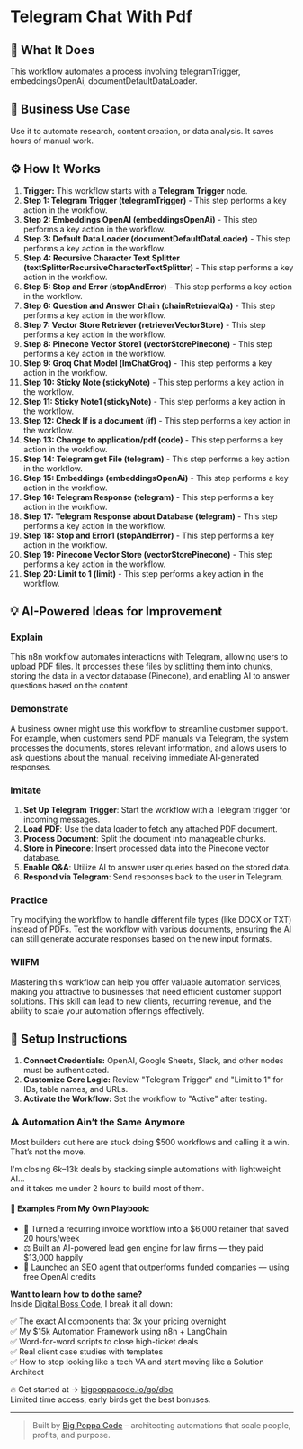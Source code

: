 # Telegram Chat With Pdf

## 🚀 What It Does
This workflow automates a process involving telegramTrigger, embeddingsOpenAi, documentDefaultDataLoader.

## 💼 Business Use Case
Use it to automate research, content creation, or data analysis. It saves hours of manual work.

## ⚙️ How It Works
1.  **Trigger:** This workflow starts with a **Telegram Trigger** node.
2. **Step 1: Telegram Trigger (telegramTrigger)** - This step performs a key action in the workflow.
3. **Step 2: Embeddings OpenAI (embeddingsOpenAi)** - This step performs a key action in the workflow.
4. **Step 3: Default Data Loader (documentDefaultDataLoader)** - This step performs a key action in the workflow.
5. **Step 4: Recursive Character Text Splitter (textSplitterRecursiveCharacterTextSplitter)** - This step performs a key action in the workflow.
6. **Step 5: Stop and Error (stopAndError)** - This step performs a key action in the workflow.
7. **Step 6: Question and Answer Chain (chainRetrievalQa)** - This step performs a key action in the workflow.
8. **Step 7: Vector Store Retriever (retrieverVectorStore)** - This step performs a key action in the workflow.
9. **Step 8: Pinecone Vector Store1 (vectorStorePinecone)** - This step performs a key action in the workflow.
10. **Step 9: Groq Chat Model (lmChatGroq)** - This step performs a key action in the workflow.
11. **Step 10: Sticky Note (stickyNote)** - This step performs a key action in the workflow.
12. **Step 11: Sticky Note1 (stickyNote)** - This step performs a key action in the workflow.
13. **Step 12: Check If is a document (if)** - This step performs a key action in the workflow.
14. **Step 13: Change to application/pdf (code)** - This step performs a key action in the workflow.
15. **Step 14: Telegram get File (telegram)** - This step performs a key action in the workflow.
16. **Step 15: Embeddings (embeddingsOpenAi)** - This step performs a key action in the workflow.
17. **Step 16: Telegram Response (telegram)** - This step performs a key action in the workflow.
18. **Step 17: Telegram Response about Database (telegram)** - This step performs a key action in the workflow.
19. **Step 18: Stop and Error1 (stopAndError)** - This step performs a key action in the workflow.
20. **Step 19: Pinecone Vector Store (vectorStorePinecone)** - This step performs a key action in the workflow.
21. **Step 20: Limit to 1 (limit)** - This step performs a key action in the workflow.

## 💡 AI-Powered Ideas for Improvement
### Explain
This n8n workflow automates interactions with Telegram, allowing users to upload PDF files. It processes these files by splitting them into chunks, storing the data in a vector database (Pinecone), and enabling AI to answer questions based on the content.

### Demonstrate
A business owner might use this workflow to streamline customer support. For example, when customers send PDF manuals via Telegram, the system processes the documents, stores relevant information, and allows users to ask questions about the manual, receiving immediate AI-generated responses.

### Imitate
1. **Set Up Telegram Trigger**: Start the workflow with a Telegram trigger for incoming messages.
2. **Load PDF**: Use the data loader to fetch any attached PDF document.
3. **Process Document**: Split the document into manageable chunks.
4. **Store in Pinecone**: Insert processed data into the Pinecone vector database.
5. **Enable Q&A**: Utilize AI to answer user queries based on the stored data.
6. **Respond via Telegram**: Send responses back to the user in Telegram.

### Practice
Try modifying the workflow to handle different file types (like DOCX or TXT) instead of PDFs. Test the workflow with various documents, ensuring the AI can still generate accurate responses based on the new input formats.

### WIIFM
Mastering this workflow can help you offer valuable automation services, making you attractive to businesses that need efficient customer support solutions. This skill can lead to new clients, recurring revenue, and the ability to scale your automation offerings effectively.

## 🔧 Setup Instructions
1. **Connect Credentials:** OpenAI, Google Sheets, Slack, and other nodes must be authenticated.
2. **Customize Core Logic:** Review "Telegram Trigger" and "Limit to 1" for IDs, table names, and URLs.
3. **Activate the Workflow:** Set the workflow to "Active" after testing.

### ⚠️ Automation Ain’t the Same Anymore

Most builders out here are stuck doing $500 workflows and calling it a win.  
That’s not the move.  

I'm closing $6k–$13k deals by stacking simple automations with lightweight AI...  
and it takes me under 2 hours to build most of them.

#### 🧠 Examples From My Own Playbook:
- 🔁 Turned a recurring invoice workflow into a $6,000 retainer that saved 20 hours/week  
- ⚖️ Built an AI-powered lead gen engine for law firms — they paid $13,000 happily  
- 🚀 Launched an SEO agent that outperforms funded companies — using free OpenAI credits  

**Want to learn how to do the same?**  
Inside [Digital Boss Code](https://bigpoppacode.io/go/dbc), I break it all down:

✅ The exact AI components that 3x your pricing overnight  
✅ My $15k Automation Framework using n8n + LangChain  
✅ Word-for-word scripts to close high-ticket deals  
✅ Real client case studies with templates  
✅ How to stop looking like a tech VA and start moving like a Solution Architect  

🔥 Get started at → [bigpoppacode.io/go/dbc](https://bigpoppacode.io/go/dbc)  
Limited time access, early birds get the best bonuses.

---
> Built by [Big Poppa Code](https://bigpoppacode.io) – architecting automations that scale people, profits, and purpose.
